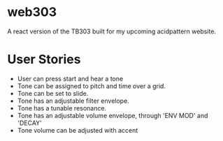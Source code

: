 # web303

A react version of the TB303 built for my upcoming acidpattern website.

# User Stories

- User can press start and hear a tone
- Tone can be assigned to pitch and time over a grid.
- Tone can be set to slide.
- Tone has an adjustable filter envelope.
- Tone has a tunable resonance.
- Tone has an adjustable volume envelope, through 'ENV MOD' and 'DECAY'
- Tone volume can be adjusted with accent

